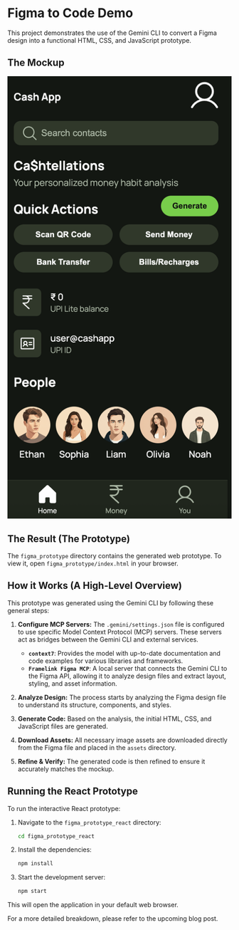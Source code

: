 # Figma to Code Demo

This project demonstrates the use of the Gemini CLI to convert a Figma design into a functional HTML, CSS, and JavaScript prototype.

## The Mockup

![Cash App Mockup](mockup/cash_app.png)

## The Result (The Prototype)

The `figma_prototype` directory contains the generated web prototype. To view it, open `figma_prototype/index.html` in your browser.

## How it Works (A High-Level Overview)

This prototype was generated using the Gemini CLI by following these general steps:

1.  **Configure MCP Servers:** The `.gemini/settings.json` file is configured to use specific Model Context Protocol (MCP) servers. These servers act as bridges between the Gemini CLI and external services.
    *   **`context7`**: Provides the model with up-to-date documentation and code examples for various libraries and frameworks.
    *   **`Framelink Figma MCP`**: A local server that connects the Gemini CLI to the Figma API, allowing it to analyze design files and extract layout, styling, and asset information.

2.  **Analyze Design:** The process starts by analyzing the Figma design file to understand its structure, components, and styles.

3.  **Generate Code:** Based on the analysis, the initial HTML, CSS, and JavaScript files are generated.

4.  **Download Assets:** All necessary image assets are downloaded directly from the Figma file and placed in the `assets` directory.

5.  **Refine & Verify:** The generated code is then refined to ensure it accurately matches the mockup.

## Running the React Prototype

To run the interactive React prototype:

1.  Navigate to the `figma_prototype_react` directory:
    ```bash
    cd figma_prototype_react
    ```

2.  Install the dependencies:
    ```bash
    npm install
    ```

3.  Start the development server:
    ```bash
    npm start
    ```

This will open the application in your default web browser.

For a more detailed breakdown, please refer to the upcoming blog post.